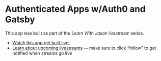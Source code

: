 # Authenticated Apps w/Auth0 and Gatsby

This app was built as part of the _Learn With Jason_ livestream series.

- [Watch this app get built live!](https://www.youtube.com/watch?v=j-vuF2PYHmU&index=2&list=PLz8Iz-Fnk_eTpvd49Sa77NiF8Uqq5Iykx)
- [Learn about upcoming livestreams](https://twitch.tv/jlengstorf) — make sure to click “follow” to get notified when streams go live
